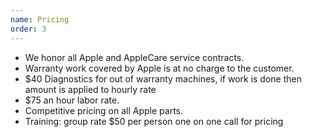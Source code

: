 ```yaml
---
name: Pricing
order: 3
---
```

 - We honor all Apple and AppleCare service contracts.
 - Warranty work covered by Apple is at no charge to the customer.
 - $40 Diagnostics for out of warranty machines, if work is done then amount is
 applied to hourly rate
 - $75 an hour labor rate.
 - Competitive pricing on all Apple parts.
 - Training: group rate $50 per person one on one call for pricing
